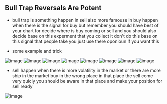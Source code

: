 ## Bull Trap Reversals Are Potent

* bull trap is something happen in sell also more famouse in buy happen when there is the signal for buy but remember you should have best of your chart for decide where is buy coming or sell and you should also decide base on this experment that you collect it don't do this base on this signal that people take you just use there oponioun if you want this

* some example and trick

![image](images/65.png)
![image](images/64.png)
![image](images/67.png)
![image](images/68.png)
![image](images/69.png)
![image](images/70.png)
![image](images/71.png)
![image](images/72.png)


* sell happen when there is more volatility in the market or there are more ship in the market buy in the wrong place in that place the sell come very quicly you should be aware in that place and make your position for sell ready

![image](images/64.png)



